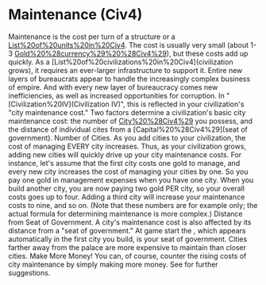 # Maintenance (Civ4)

 Maintenance is the cost per turn of a structure or a [List%20of%20units%20in%20Civ4](unit). The cost is usually very small (about 1-3 [Gold%20%28currency%29%20%28Civ4%29](gold)), but these costs add up quickly.
As a [List%20of%20civilizations%20in%20Civ4](civilization grows), it requires an ever-larger infrastructure to support it. Entire new layers of bureaucrats appear to handle the increasingly complex business of empire. And with every new layer of bureaucracy comes new inefficiencies, as well as increased opportunities for corruption. In "[Civilization%20IV](Civilization IV)", this is reflected in your civilization's "city maintenance cost."
Two factors determine a civilization's basic city maintenance cost: the number of [City%20%28Civ4%29](cities) you possess, and the distance of individual cites from a [Capital%20%28Civ4%29](seat of government).
Number of Cities.
As you add cities to your civilization, the cost of managing EVERY city increases. Thus, as your civilization grows, adding new cities will quickly drive up your city maintenance costs. For instance, let's assume that the first city costs one gold to manage, and every new city increases the cost of managing your cities by one. So you pay one gold in management expenses when you have one city. When you build another city, you are now paying two gold PER city, so your overall costs goes up to four. Adding a third city will increase your maintenance costs to nine, and so on. (Note that these numbers are for example only; the actual formula for determining maintenance is more complex.)
Distance from Seat of Government.
A city's maintenance cost is also affected by its distance from a "seat of government." At game start the , which appears automatically in the first city you build, is your seat of government. Cities farther away from the palace are more expensive to maintain than closer cities.
Make More Money!
You can, of course, counter the rising costs of city maintenance by simply making more money. See for further suggestions.